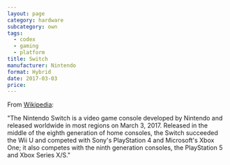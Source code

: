 ```yaml
---
layout: page
category: hardware
subcategory: own
tags:
  - codex
  - gaming
  - platform
title: Switch
manufacturer: Nintendo
format: Hybrid
date: 2017-03-03
price:
---
```


From [Wikipedia](https://en.wikipedia.org/wiki/Nintendo_Switch):

"The Nintendo Switch is a video game console developed by Nintendo and released worldwide in most regions on March 3, 2017. Released in the middle of the eighth generation of home consoles, the Switch succeeded the Wii U and competed with Sony's PlayStation 4 and Microsoft's Xbox One; it also competes with the ninth generation consoles, the PlayStation 5 and Xbox Series X/S."
